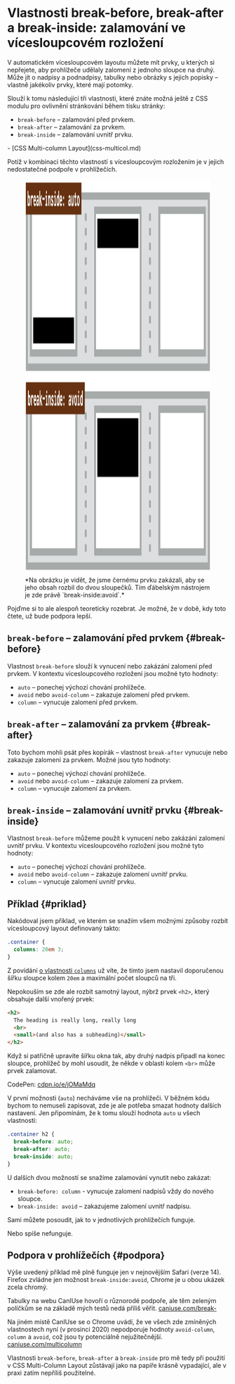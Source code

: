 # Vlastnosti break-before, break-after a break-inside: zalamování ve vícesloupcovém rozložení

V automatickém vícesloupcovém layoutu můžete mít prvky, u kterých si nepřejete, aby prohlížeče udělaly zalomení z jednoho sloupce na druhý. Může jít o nadpisy a podnadpisy, tabulky nebo obrázky s jejich popisky – vlastně jakékoliv prvky, které mají potomky.

<!-- AdSnippet -->

Slouží k tomu následující tři vlastnosti, které znáte možná ještě z CSS modulu pro ovlivnění stránkování během tisku stránky:

- `break-before` – zalamování před prvkem.
- `break-after` – zalamování za prvkem.
- `break-inside` – zalamování uvnitř prvku.

<div class="related web-only" markdown="1">
- [CSS Multi-column Layout](css-multicol.md)
</div>

Potíž v kombinaci těchto vlastností s vícesloupcovým rozložením je v jejich nedostatečné podpoře v prohlížečích.

<figure>
<img src="../dist/images/original/vdgrid/css-multicol-break.png" width="1600" height="900" alt="CSS vlastnost break ve vícesloupcovém rozložení">
<figcaption markdown="1">
*Na obrázku je vidět, že jsme černému prvku zakázali, aby se jeho obsah rozbil do dvou sloupečků. Tím ďábelským nástrojem je zde právě `break-inside:avoid`.*
</figcaption>
</figure>

Pojďme si to ale alespoň teoreticky rozebrat. Je možné, že v době, kdy toto čtete, už bude podpora lepší.

## `break-before` – zalamování před prvkem {#break-before}

Vlastnost `break-before` slouží k vynucení nebo zakázání zalomení před prvkem. V kontextu vícesloupcového rozložení jsou možné tyto hodnoty:

- `auto` – ponechej výchozí chování prohlížeče.
- `avoid` nebo `avoid-column` – zakazuje zalomení před prvkem.
- `column` – vynucuje zalomení před prvkem.

## `break-after` – zalamování za prvkem {#break-after}

Toto bychom mohli psát přes kopírák – vlastnost `break-after` vynucuje nebo zakazuje zalomení za prvkem. Možné jsou tyto hodnoty:

- `auto` – ponechej výchozí chování prohlížeče.
- `avoid` nebo `avoid-column` – zakazuje zalomení za prvkem.
- `column` – vynucuje zalomení za prvkem.

## `break-inside` – zalamování uvnitř prvku {#break-inside}

Vlastnost `break-before` můžeme použít k vynucení nebo zakázání zalomení uvnitř prvku. V kontextu vícesloupcového rozložení jsou možné tyto hodnoty:

- `auto` – ponechej výchozí chování prohlížeče.
- `avoid` nebo `avoid-column` – zakazuje zalomení uvnitř prvku.
- `column` – vynucuje zalomení uvnitř prvku.

## Příklad {#priklad}

Nakódoval jsem příklad, ve kterém se snažím všem možnými způsoby rozbít vícesloupcový layout definovaný takto:

```css
.container {
  columns: 20em 3;
}
```

Z povídání [o vlastnosti `columns`](css-multicol-columns.md) už víte, že tímto jsem nastavil doporučenou šířku sloupce kolem `20em` a maximální počet sloupců na tři.

Nepokouším se zde ale rozbít samotný layout, nýbrž prvek `<h2>`, který obsahuje další vnořený prvek:

```html
<h2>
  The heading is really long, really long
  <br>
  <small>(and also has a subheading)</small>
</h2>
```

Když si patřičně upravíte šířku okna tak, aby druhý nadpis připadl na konec sloupce, prohlížeč by mohl usoudit, že někde v oblasti kolem `<br>` může prvek zalamovat.

CodePen: [cdpn.io/e/jOMaMdq](https://codepen.io/machal/pen/jOMaMdq?editors=1100)

V první možnosti (`auto`) necháváme vše na prohlížeči. V běžném kódu bychom to nemuseli zapisovat, zde je ale potřeba smazat hodnoty dalších nastavení. Jen připomínám, že k tomu slouží hodnota `auto` u všech vlastností:

```css
.container h2 {
  break-before: auto;
  break-after: auto;
  break-inside: auto;
}
```

U dalších dvou možností se snažíme zalamování vynutit nebo zakázat:

- `break-before: column` - vynucuje zalomení nadpisů vždy do nového sloupce.
- `break-inside: avoid` – zakazujeme zalomení uvnitř nadpisu.

Sami můžete posoudit, jak to v jednotlivých prohlížečích funguje.

Nebo spíše nefunguje.

## Podpora v prohlížečích {#podpora}

<!-- TODO podporu je potřeba detailnější -->

Výše uvedený příklad mě plně funguje jen v nejnovějším Safari (verze 14). Firefox zvládne jen možnost `break-inside:avoid`, Chrome je u obou ukázek zcela chromý.

Tabulky na webu CanIUse hovoří o různorodé podpoře, ale těm zeleným políčkům se na základě mých testů nedá příliš věřit. [caniuse.com/break-](https://caniuse.com/?search=break-%20multi-)

Na jiném místě CanIUse se o Chrome uvádí, že ve všech zde zmíněných vlastnostech nyní (v prosinci 2020) nepodporuje hodnoty `avoid-column`, `column` a `avoid`, což jsou ty potenciálně nejužitečnější. [caniuse.com/multicolumn](https://caniuse.com/multicolumn)

<!-- AdSnippet -->

Vlastnosti `break-before`, `break-after` a `break-inside` pro mě tedy při použití v CSS Multi-Column Layout zůstávají jako na papíře krásně vypadající, ale v praxi zatím nepříliš použitelné.
